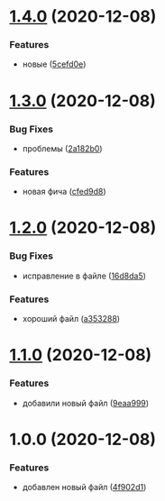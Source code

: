 # [1.4.0](https://github.com/KKarai/semantic-rel/compare/v1.3.0...v1.4.0) (2020-12-08)


### Features

* новые ([5cefd0e](https://github.com/KKarai/semantic-rel/commit/5cefd0e6a9efaea61e7a41e4f05f62c60e6ab96b))

# [1.3.0](https://github.com/KKarai/semantic-rel/compare/v1.2.0...v1.3.0) (2020-12-08)


### Bug Fixes

* проблемы ([2a182b0](https://github.com/KKarai/semantic-rel/commit/2a182b06c5215147bf79fa73d4c2106ca3026c2d))


### Features

* новая фича ([cfed9d8](https://github.com/KKarai/semantic-rel/commit/cfed9d80a032cc4ba78e5fe7113cd8c32def10b9))

# [1.2.0](https://github.com/KKarai/semantic-rel/compare/v1.1.0...v1.2.0) (2020-12-08)


### Bug Fixes

* исправление в файле ([16d8da5](https://github.com/KKarai/semantic-rel/commit/16d8da5010a347c5ba2af34d30baf2bf374471fa))


### Features

* хороший файл ([a353288](https://github.com/KKarai/semantic-rel/commit/a35328881c1afbbee2703fb813d7b5bd061b9347))

# [1.1.0](https://github.com/KKarai/semantic-rel/compare/v1.0.0...v1.1.0) (2020-12-08)


### Features

* добавили новый файл ([9eaa999](https://github.com/KKarai/semantic-rel/commit/9eaa999666801ec88ab09445edf60d408970b0c7))

# 1.0.0 (2020-12-08)


### Features

* добавлен новый файл ([4f902d1](https://github.com/KKarai/semantic-rel/commit/4f902d122c64fb74444aaefa8a38fda1a402afed))
